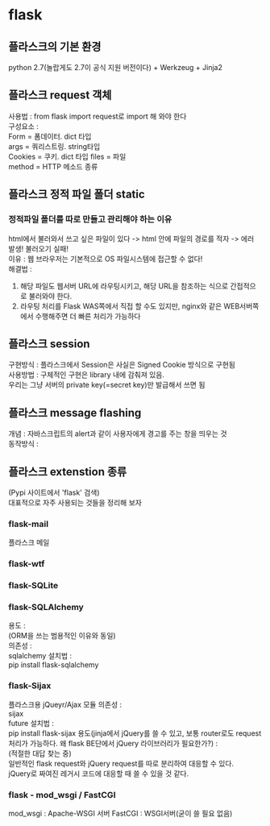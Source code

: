 # flask 
## 플라스크의 기본 환경
python 2.7(놀랍게도 2.7이 공식 지원 버전이다) + Werkzeug + Jinja2

## 플라스크 request 객체
사용법 : from flask import request로 import 해 와야 한다  
구성요소 :   
Form = 폼데이터. dict 타입  
args = 쿼리스트링. string타입  
Cookies = 쿠키. dict 타입 
files = 파일  
method = HTTP 메소드 종류

## 플라스크 정적 파일 폴더 static
### 정적파일 폴더를 따로 만들고 관리해야 하는 이유
html에서 불러와서 쓰고 싶은 파일이 있다 -> html 안에 파일의 경로를 적자 -> 에러 발생! 불러오기 실패!  
이유 : 웹 브라우저는 기본적으로 OS 파일시스템에 접근할 수 없다!  
해결법 : 
1. 해당 파일도 웹서버 URL에 라우팅시키고, 해당 URL을 참조하는 식으로 간접적으로 불러와야 한다.  
2. 라우팅 처리를 Flask WAS쪽에서 직접 할 수도 있지만, nginx와 같은 WEB서버쪽에서 수행해주면 더 빠른 처리가 가능하다


## 플라스크 session
구현방식 : 플라스크에서 Session은 사실은 Signed Cookie 방식으로 구현됨  
사용방법 : 구체적인 구현은 library 내에 감춰져 있음.  
우리는 그냥 서버의 private key(=secret key)만 발급해서 쓰면 됨

## 플라스크 message flashing
개념 : 자바스크립트의 alert과 같이 사용자에게 경고를 주는 창을 띄우는 것  
동작방식 : 



## 플라스크 extenstion 종류
(Pypi 사이트에서 'flask' 검색)  
대표적으로 자주 사용되는 것들을 정리해 보자
### flask-mail
플라스크 메일 
### flask-wtf

### flask-SQLite

### flask-SQLAlchemy
용도 :   
    (ORM을 쓰는 범용적인 이유와 동일)  
의존성 :  
    sqlalchemy
설치법 :  
    pip install flask-sqlalchemy

### flask-Sijax
플라스크용 jQueyr/Ajax 모듈
의존성 :  
    sijax  
    future
설치법 :  
    pip install flask-sijax
용도(jinja에서 jQuery를 쓸 수 있고, 보통 router로도 request처리가 가능하다. 왜 flask BE단에서 jQuery 라이브러리가 필요한가?) :  
    (적절한 대답 찾는 중)  
    일반적인 flask request와 jQuery request를 따로 분리하여 대응할 수 있다.  
    jQuery로 짜여진 레거시 코드에 대응할 때 쓸 수 있을 것 같다.

### flask - mod_wsgi / FastCGI
mod_wsgi : Apache-WSGI 서버
FastCGI : WSGI서버(굳이 쓸 필요 없음)






